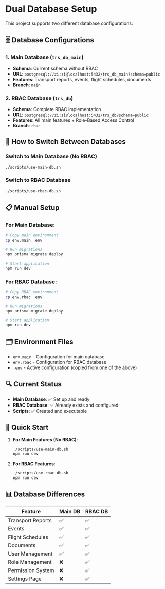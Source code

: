 # Dual Database Setup

This project supports two different database configurations:

## 🗄️ Database Configurations

### 1. **Main Database** (`trs_db_main`)
- **Schema**: Current schema without RBAC
- **URL**: `postgresql://zi:zi@localhost:5432/trs_db_main?schema=public`
- **Features**: Transport reports, events, flight schedules, documents
- **Branch**: `main`

### 2. **RBAC Database** (`trs_db`)
- **Schema**: Complete RBAC implementation
- **URL**: `postgresql://zi:zi@localhost:5432/trs_db?schema=public`
- **Features**: All main features + Role-Based Access Control
- **Branch**: `rbac`

## 🔄 How to Switch Between Databases

### Switch to Main Database (No RBAC)
```bash
./scripts/use-main-db.sh
```

### Switch to RBAC Database
```bash
./scripts/use-rbac-db.sh
```

## 📋 Manual Setup

### For Main Database:
```bash
# Copy main environment
cp env.main .env

# Run migrations
npx prisma migrate deploy

# Start application
npm run dev
```

### For RBAC Database:
```bash
# Copy RBAC environment
cp env.rbac .env

# Run migrations
npx prisma migrate deploy

# Start application
npm run dev
```

## 🗂️ Environment Files

- `env.main` - Configuration for main database
- `env.rbac` - Configuration for RBAC database
- `.env` - Active configuration (copied from one of the above)

## 🔍 Current Status

- **Main Database**: ✅ Set up and ready
- **RBAC Database**: ✅ Already exists and configured
- **Scripts**: ✅ Created and executable

## 🚀 Quick Start

1. **For Main Features (No RBAC)**:
   ```bash
   ./scripts/use-main-db.sh
   npm run dev
   ```

2. **For RBAC Features**:
   ```bash
   ./scripts/use-rbac-db.sh
   npm run dev
   ```

## 📊 Database Differences

| Feature | Main DB | RBAC DB |
|---------|---------|---------|
| Transport Reports | ✅ | ✅ |
| Events | ✅ | ✅ |
| Flight Schedules | ✅ | ✅ |
| Documents | ✅ | ✅ |
| User Management | ✅ | ✅ |
| Role Management | ❌ | ✅ |
| Permission System | ❌ | ✅ |
| Settings Page | ❌ | ✅ | 